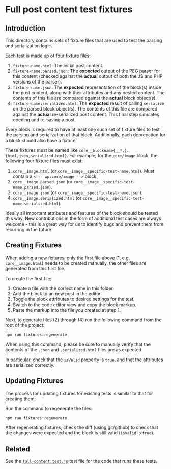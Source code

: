 # Full post content test fixtures

## Introduction

This directory contains sets of fixture files that are used to test the parsing
and serialization logic.

Each test is made up of four fixture files:

1. `fixture-name.html`: The initial post content.
2. `fixture-name.parsed.json`: The **expected** output of the PEG parser for
   this content (checked against the **actual** output of both the JS and PHP
   versions of the parser).
3. `fixture-name.json`: The **expected** representation of the block(s) inside
   the post content, along with their attributes and any nested content. The
   contents of this file are compared against the **actual** block object(s).
4. `fixture-name.serialized.html`: The **expected** result of calling
   `serialize` on the parsed block object(s). The contents of this file are
   compared against the **actual** re-serialized post content. This final step
   simulates opening and re-saving a post.

Every block is required to have at least one such set of fixture files to test
the parsing and serialization of that block. Additionally, each deprecation for
a block should also have a fixture.

These fixtures must be named like
`core__blockname{__*,}.{html,json,serialized.html}`. For example, for the
`core/image` block, the following four fixture files must exist:

1. `core__image.html` (or `core__image__specific-test-name.html`). Must
   contain a `<!-- wp:core/image -->` block.
2. `core__image.parsed.json` (or `core__image__specific-test-name.parsed.json`).
3. `core__image.json` (or `core__image__specific-test-name.json`).
4. `core__image.serialized.html` (or
   `core__image__specific-test-name.serialized.html`).

Ideally all important attributes and features of the block should be tested
this way. New contributions in the form of additional test cases are always
welcome - this is a great way for us to identify bugs and prevent them from
recurring in the future.

## Creating Fixtures

When adding a new fixtures, only the first file above (1, e.g. `core__image.html`) needs
to be created manually, the other files are generated from this first file.

To create the first file:

1. Create a file with the correct name in this folder.
2. Add the block to an new post in the editor.
3. Toggle the block attributes to desired settings for the test.
4. Switch to the code editor view and copy the block markup.
5. Paste the markup into the file you created at step 1.

Next, to generate files (2) through (4) run the following command from the root of the
project:

```sh
npm run fixtures:regenerate
```

When using this command, please be sure to manually verify that the
contents of the `.json` and `.serialized.html` files are as expected.

In particular, check that the `isValid` property is `true`, and that
the attributes are serialized correctly.

## Updating Fixtures

The process for updating fixtures for existing tests is similar to that for creating them:

Run the command to regenerate the files:

```sh
npm run fixtures:regenerate
```

After regenerating fixtures, check the diff (using git/github) to check that the changes were expected
and the block is still valid (`isValid` is `true`).

## Related

See the
[`full-content.test.js`](../../../../test/integration/full-content/full-content.test.js)
test file for the code that runs these tests.
